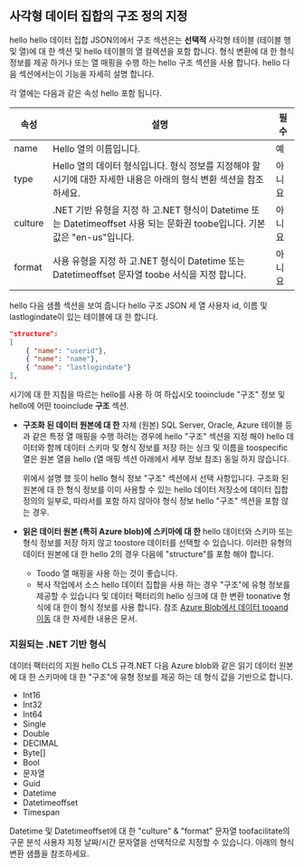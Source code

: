 ## <a name="specifying-structure-definition-for-rectangular-datasets"></a>사각형 데이터 집합의 구조 정의 지정
hello hello 데이터 집합 JSON의에서 구조 섹션은는 **선택적** 사각형 테이블 (테이블 행 및 열)에 대 한 섹션 및 hello 테이블의 열 컬렉션을 포함 합니다. 형식 변환에 대 한 형식 정보를 제공 하거나 또는 열 매핑을 수행 하는 hello 구조 섹션을 사용 합니다. hello 다음 섹션에서는이 기능을 자세히 설명 합니다. 

각 열에는 다음과 같은 속성 hello 포함 됩니다.

| 속성 | 설명 | 필수 |
| --- | --- | --- |
| name |Hello 열의 이름입니다. |예 |
| type |Hello 열의 데이터 형식입니다. 형식 정보를 지정해야 할 시기에 대한 자세한 내용은 아래의 형식 변환 섹션을 참조하세요. |아니요 |
| culture |.NET 기반 유형을 지정 하 고.NET 형식이 Datetime 또는 Datetimeoffset 사용 되는 문화권 toobe입니다. 기본값은 "en-us"입니다. |아니요 |
| format |사용 유형을 지정 하 고.NET 형식이 Datetime 또는 Datetimeoffset 문자열 toobe 서식을 지정 합니다. |아니요 |

hello 다음 샘플 섹션을 보여 줍니다 hello 구조 JSON 세 열 사용자 id, 이름 및 lastlogindate이 있는 테이블에 대 한 합니다.

```json
"structure": 
[
    { "name": "userid"},
    { "name": "name"},
    { "name": "lastlogindate"}
],
```

시기에 대 한 지침을 따르는 hello를 사용 하 여 하십시오 tooinclude "구조" 정보 및 hello에 어떤 tooinclude **구조** 섹션.

* **구조화 된 데이터 원본에 대 한** 자체 (원본) SQL Server, Oracle, Azure 테이블 등과 같은 특정 열 매핑을 수행 하려는 경우에 hello "구조" 섹션을 지정 해야 hello 데이터와 함께 데이터 스키마 및 형식 정보를 저장 하는 싱크 및 이름을 toospecific 열은 원본 열을 hello (열 매핑 섹션 아래에서 세부 정보 참조) 동일 하지 않습니다. 
  
    위에서 설명 했 듯이 hello 형식 정보 "구조" 섹션에서 선택 사항입니다. 구조화 된 원본에 대 한 형식 정보를 이미 사용할 수 있는 hello 데이터 저장소에 데이터 집합 정의의 일부로, 따라서를 포함 하지 않아야 형식 정보 hello "구조" 섹션을 포함 않는 경우.
* **읽은 데이터 원본 (특히 Azure blob)에 스키마에 대 한** hello 데이터와 스키마 또는 형식 정보를 저장 하지 않고 toostore 데이터를 선택할 수 있습니다. 이러한 유형의 데이터 원본에 대 한 hello 2의 경우 다음에 "structure"를 포함 해야 합니다.
  * Toodo 열 매핑을 사용 하는 것이 좋습니다.
  * 복사 작업에서 소스 hello 데이터 집합을 사용 하는 경우 "구조"에 유형 정보를 제공할 수 있습니다 및 데이터 팩터리의 hello 싱크에 대 한 변환 toonative 형식에 대 한이 형식 정보를 사용 합니다. 참조 [Azure Blob에서 데이터 tooand 이동](../articles/data-factory/data-factory-azure-blob-connector.md) 대 한 자세한 내용은 문서.

### <a name="supported-net-based-types"></a>지원되는 .NET 기반 형식
데이터 팩터리의 지원 hello CLS 규격.NET 다음 Azure blob와 같은 읽기 데이터 원본에 대 한 스키마에 대 한 "구조"에 유형 정보를 제공 하는 데 형식 값을 기반으로 합니다.

* Int16
* Int32 
* Int64
* Single
* Double
* DECIMAL
* Byte[]
* Bool
* 문자열 
* Guid
* Datetime
* Datetimeoffset
* Timespan 

Datetime 및 Datetimeoffset에 대 한 "culture" & "format" 문자열 toofacilitate의 구문 분석 사용자 지정 날짜/시간 문자열을 선택적으로 지정할 수 있습니다. 아래의 형식 변환 샘플을 참조하세요.

